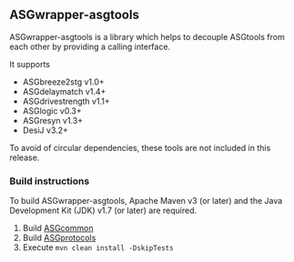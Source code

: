 ASGwrapper-asgtools
---------------------

ASGwrapper-asgtools is a library which helps to decouple ASGtools from each other by providing a calling interface.

It supports
* ASGbreeze2stg v1.0+
* ASGdelaymatch v1.4+
* ASGdrivestrength v1.1+
* ASGlogic v0.3+
* ASGresyn v1.3+
* DesiJ v3.2+

To avoid of circular dependencies, these tools are not included in this release.

### Build instructions ###

To build ASGwrapper-asgtools, Apache Maven v3 (or later) and the Java Development Kit (JDK) v1.7 (or later) are required.

1. Build [ASGcommon](https://github.com/hpiasg/asgcommon)
2. Build [ASGprotocols](https://github.com/hpiasg/asgprotocols)
3. Execute `mvn clean install -DskipTests`